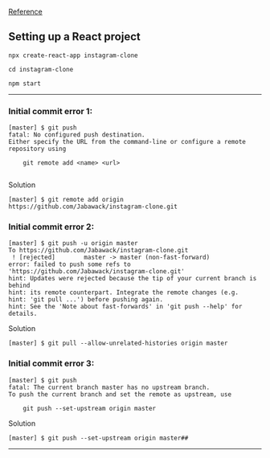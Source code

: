 [Reference](https://pusher.com/tutorials/instagram-clone-part-1)

## Setting up a React project

```
npx create-react-app instagram-clone

cd instagram-clone

npm start
```


---
### Initial commit error 1:
```
[master] $ git push
fatal: No configured push destination.
Either specify the URL from the command-line or configure a remote repository using

    git remote add <name> <url>
    
```

Solution
```
[master] $ git remote add origin https://github.com/Jabawack/instagram-clone.git
```


### Initial commit error 2:
```
[master] $ git push -u origin master
To https://github.com/Jabawack/instagram-clone.git
 ! [rejected]        master -> master (non-fast-forward)
error: failed to push some refs to 'https://github.com/Jabawack/instagram-clone.git'
hint: Updates were rejected because the tip of your current branch is behind
hint: its remote counterpart. Integrate the remote changes (e.g.
hint: 'git pull ...') before pushing again.
hint: See the 'Note about fast-forwards' in 'git push --help' for details.
```

Solution
```
[master] $ git pull --allow-unrelated-histories origin master
```

### Initial commit error 3:
```
[master] $ git push
fatal: The current branch master has no upstream branch.
To push the current branch and set the remote as upstream, use

    git push --set-upstream origin master
```

Solution
```
[master] $ git push --set-upstream origin master## 
```
---